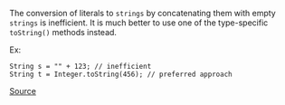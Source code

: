 The conversion of literals to `strings` by concatenating them with empty `strings` is inefficient. It is much better to use one of the type-specific `toString()` methods instead.

Ex:

```
String s = "" + 123; // inefficient
String t = Integer.toString(456); // preferred approach
```

[Source](http://pmd.sourceforge.net/pmd-5.3.2/pmd-java/rules/java/optimizations.html#AddEmptyString)
